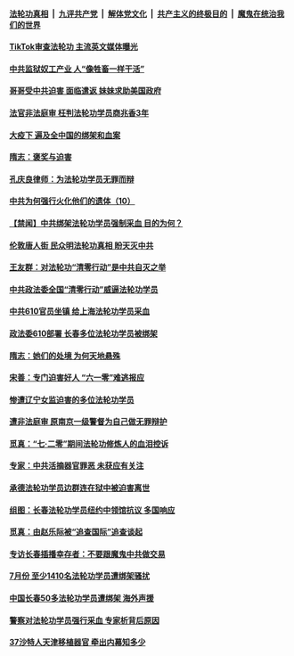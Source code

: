 

####  [法轮功真相](../../../../basic/blob/master/README.md?t=08290003) &nbsp;|&nbsp; [九评共产党](../../../../9ping.md/blob/master/README.md?t=08290003) &nbsp;|&nbsp; [解体党文化](../../../../jtdwh.md/blob/master/README.md?t=08290003)  &nbsp;|&nbsp; [共产主义的终极目的](../../../../gczydzjmd.md/blob/master/README.md?t=08290003) &nbsp;|&nbsp; [魔鬼在统治我们的世界](../../../../mgztzwmdsj.md/blob/master/README.md?t=08290003) 

#### [TikTok审查法轮功 主流英文媒体曝光](../pages/prog424/a102928120.md?t=08290003) 

#### [中共监狱奴工产业 人“像牲畜一样干活”](../pages/prog424/a102927908.md?t=08290003) 

#### [哥哥受中共迫害 面临遣返 妹妹求助美国政府](../pages/prog424/a102927341.md?t=08290003) 

#### [法官非法庭审 枉判法轮功学员商兆香3年](../pages/prog424/a102926577.md?t=08290003) 

#### [大疫下 遍及全中国的绑架和血案](../pages/prog424/a102926546.md?t=08290003) 

#### [隋志：褒奖与迫害](../pages/prog424/a102926230.md?t=08290003) 

#### [孔庆良律师：为法轮功学员无罪而辩](../pages/prog424/a102925726.md?t=08290003) 

#### [中共为何强行火化他们的遗体（10）](../pages/prog424/a102925710.md?t=08290003) 

#### [【禁闻】中共绑架法轮功学员强制采血 目的为何？](../pages/prog424/a102925441.md?t=08290003) 

#### [伦敦唐人街 民众明法轮功真相 盼天灭中共](../pages/prog424/a102925069.md?t=08290003) 

#### [王友群：对法轮功“清零行动”是中共自灭之举](../pages/prog424/a102925004.md?t=08290003) 

#### [中共政法委全国“清零行动”威逼法轮功学员](../pages/prog424/a102924708.md?t=08290003) 

#### [中共610官员坐镇 给上海法轮功学员采血](../pages/prog424/a102924606.md?t=08290003) 

#### [政法委610部署 长春多位法轮功学员被绑架](../pages/prog424/a102923869.md?t=08290003) 

#### [隋志：她们的处境 为何天地悬殊](../pages/prog424/a102924010.md?t=08290003) 

#### [宋善：专门迫害好人 “六一零”难逃报应](../pages/prog424/a102923987.md?t=08290003) 

#### [惨遭辽宁女监迫害的多位法轮功学员](../pages/prog424/a102923892.md?t=08290003) 

#### [遭非法庭审 原南京一级警督为自己做无罪辩护](../pages/prog424/a102923054.md?t=08290003) 

#### [觅真：“七·二零”期间法轮功修炼人的血泪控诉](../pages/prog424/a102922363.md?t=08290003) 

#### [专家：中共活摘器官罪恶 未获应有关注](../pages/prog424/a102922287.md?t=08290003) 

#### [承德法轮功学员边群连在狱中被迫害离世](../pages/prog424/a102922281.md?t=08290003) 

#### [组图：长春法轮功学员纽约中领馆抗议 多国响应](../pages/prog424/a102921741.md?t=08290003) 

#### [觅真：由赵乐际被“追查国际”追查谈起](../pages/prog424/a102921473.md?t=08290003) 

#### [专访长春插播幸存者：不要跟魔鬼中共做交易](../pages/prog424/a102921406.md?t=08290003) 

#### [7月份 至少1410名法轮功学员遭绑架骚扰](../pages/prog424/a102921351.md?t=08290003) 

#### [中国长春50多法轮功学员遭绑架 海外声援](../pages/prog424/a102920996.md?t=08290003) 

#### [警察对法轮功学员强行采血 专家析背后原因](../pages/prog424/a102920538.md?t=08290003) 

#### [37沙特人天津移植器官 牵出内幕知多少](../pages/prog424/a102920515.md?t=08290003) 

